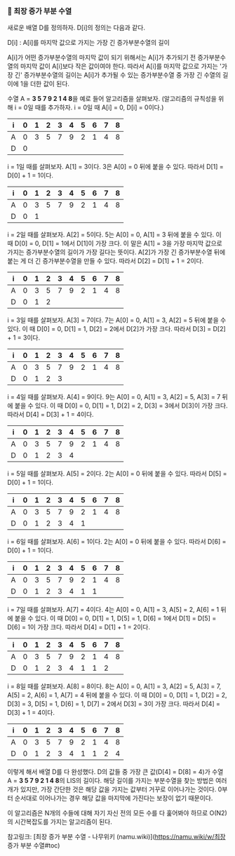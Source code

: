 ### 🚄 최장 증가 부분 수열



새로운 배열 D를 정의하자. D[i]의 정의는 다음과 같다.

D[i] : A[i]를 마지막 값으로 가지는 가장 긴 증가부분수열의 길이

A[i]가 어떤 증가부분수열의 마지막 값이 되기 위해서는 A[i]가 추가되기 전 증가부분수열의 마지막 값이 A[i]보다 작은 값이여야 한다.
따라서 A[i]를 마지막 값으로 가지는 '가장 긴' 증가부분수열의 길이는 A[i]가 추가될 수 있는 증가부분수열 중 가장 긴 수열의 길이에 1을 더한 값이 된다.

수열 A = **3 5 7 9 2 1 4 8**을 예로 들어 알고리즘을 살펴보자.
(알고리즘의 규칙성을 위해 i = 0일 때를 추가하자. i = 0일 때 A[i] = 0, D[i] = 0이다.)

| i    | 0    | 1    | 2    | 3    | 4    | 5    | 6    | 7    | 8    |
| ---- | ---- | ---- | ---- | ---- | ---- | ---- | ---- | ---- | ---- |
| A    | 0    | 3    | 5    | 7    | 9    | 2    | 1    | 4    | 8    |
| D    | 0    |      |      |      |      |      |      |      |      |


i = 1일 때를 살펴보자.
A[1] = 3이다. 3은 A[0] = 0 뒤에 붙을 수 있다. 따라서 D[1] = D[0] + 1 = 1이다.

| i    | 0    | 1    | 2    | 3    | 4    | 5    | 6    | 7    | 8    |
| ---- | ---- | ---- | ---- | ---- | ---- | ---- | ---- | ---- | ---- |
| A    | 0    | 3    | 5    | 7    | 9    | 2    | 1    | 4    | 8    |
| D    | 0    | 1    |      |      |      |      |      |      |      |


i = 2일 때를 살펴보자.
A[2] = 5이다. 5는 A[0] = 0, A[1] = 3 뒤에 붙을 수 있다. 이 때 D[0] = 0, D[1] = 1에서 D[1]이 가장 크다. 이 말은 A[1] = 3을 가장 마지막 값으로 가지는 증가부분수열의 길이가 가장 길다는 뜻이다. A[2]가 가장 긴 증가부분수열 뒤에 붙는 게 더 긴 증가부분수열을 만들 수 있다. 따라서 D[2] = D[1] + 1 = 2이다.

| i    | 0    | 1    | 2    | 3    | 4    | 5    | 6    | 7    | 8    |
| ---- | ---- | ---- | ---- | ---- | ---- | ---- | ---- | ---- | ---- |
| A    | 0    | 3    | 5    | 7    | 9    | 2    | 1    | 4    | 8    |
| D    | 0    | 1    | 2    |      |      |      |      |      |      |


i = 3일 때를 살펴보자.
A[3] = 7이다. 7는 A[0] = 0, A[1] = 3, A[2] = 5 뒤에 붙을 수 있다. 이 때 D[0] = 0, D[1] = 1, D[2] = 2에서 D[2]가 가장 크다. 따라서 D[3] = D[2] + 1 = 3이다.

| i    | 0    | 1    | 2    | 3    | 4    | 5    | 6    | 7    | 8    |
| ---- | ---- | ---- | ---- | ---- | ---- | ---- | ---- | ---- | ---- |
| A    | 0    | 3    | 5    | 7    | 9    | 2    | 1    | 4    | 8    |
| D    | 0    | 1    | 2    | 3    |      |      |      |      |      |


i = 4일 때를 살펴보자.
A[4] = 9이다. 9는 A[0] = 0, A[1] = 3, A[2] = 5, A[3] = 7 뒤에 붙을 수 있다. 이 때 D[0] = 0, D[1] = 1, D[2] = 2, D[3] = 3에서 D[3]이 가장 크다. 따라서 D[4] = D[3] + 1 = 4이다.

| i    | 0    | 1    | 2    | 3    | 4    | 5    | 6    | 7    | 8    |
| ---- | ---- | ---- | ---- | ---- | ---- | ---- | ---- | ---- | ---- |
| A    | 0    | 3    | 5    | 7    | 9    | 2    | 1    | 4    | 8    |
| D    | 0    | 1    | 2    | 3    | 4    |      |      |      |      |


i = 5일 때를 살펴보자.
A[5] = 2이다. 2는 A[0] = 0 뒤에 붙을 수 있다. 따라서 D[5] = D[0] + 1 = 1이다.

| i    | 0    | 1    | 2    | 3    | 4    | 5    | 6    | 7    | 8    |
| ---- | ---- | ---- | ---- | ---- | ---- | ---- | ---- | ---- | ---- |
| A    | 0    | 3    | 5    | 7    | 9    | 2    | 1    | 4    | 8    |
| D    | 0    | 1    | 2    | 3    | 4    | 1    |      |      |      |


i = 6일 때를 살펴보자.
A[6] = 1이다. 2는 A[0] = 0 뒤에 붙을 수 있다. 따라서 D[6] = D[0] + 1 = 1이다.

| i    | 0    | 1    | 2    | 3    | 4    | 5    | 6    | 7    | 8    |
| ---- | ---- | ---- | ---- | ---- | ---- | ---- | ---- | ---- | ---- |
| A    | 0    | 3    | 5    | 7    | 9    | 2    | 1    | 4    | 8    |
| D    | 0    | 1    | 2    | 3    | 4    | 1    | 1    |      |      |


i = 7일 때를 살펴보자.
A[7] = 4이다. 4는 A[0] = 0, A[1] = 3, A[5] = 2, A[6] = 1 뒤에 붙을 수 있다. 이 때 D[0] = 0, D[1] = 1, D[5] = 1, D[6] = 1에서 D[1] = D[5] = D[6] = 1이 가장 크다. 따라서 D[4] = D[1] + 1 = 2이다.

| i    | 0    | 1    | 2    | 3    | 4    | 5    | 6    | 7    | 8    |
| ---- | ---- | ---- | ---- | ---- | ---- | ---- | ---- | ---- | ---- |
| A    | 0    | 3    | 5    | 7    | 9    | 2    | 1    | 4    | 8    |
| D    | 0    | 1    | 2    | 3    | 4    | 1    | 1    | 2    |      |


i = 8일 때를 살펴보자.
A[8] = 8이다. 8는 A[0] = 0, A[1] = 3, A[2] = 5, A[3] = 7, A[5] = 2, A[6] = 1, A[7] = 4 뒤에 붙을 수 있다. 이 때 D[0] = 0, D[1] = 1, D[2] = 2, D[3] = 3, D[5] = 1, D[6] = 1, D[7] = 2에서 D[3] = 3이 가장 크다. 따라서 D[4] = D[3] + 1 = 4이다.

| i    | 0    | 1    | 2    | 3    | 4    | 5    | 6    | 7    | 8    |
| ---- | ---- | ---- | ---- | ---- | ---- | ---- | ---- | ---- | ---- |
| A    | 0    | 3    | 5    | 7    | 9    | 2    | 1    | 4    | 8    |
| D    | 0    | 1    | 2    | 3    | 4    | 1    | 1    | 2    | 4    |


이렇게 해서 배열 D를 다 완성했다. D의 값들 중 가장 큰 값(D[4] = D[8] = 4)가 수열 A = **3 5 7 9 2 1 4 8**의 LIS의 길이다.
해당 길이를 가지는 부분수열을 찾는 방법은 여러 개가 있지만, 가장 간단한 것은 해당 값을 가지는 값부터 거꾸로 이어나가는 것이다. 0부터 순서대로 이어나가는 경우 해당 값을 마지막에 가진다는 보장이 없기 때문이다.

이 알고리즘은 N개의 수들에 대해 자기 자신 전의 모든 수를 다 훑어봐야 하므로 O(N2)의 시간복잡도를 가지는 알고리즘이 된다.



참고링크: [최장 증가 부분 수열 - 나무위키 (namu.wiki)](https://namu.wiki/w/최장 증가 부분 수열#toc)